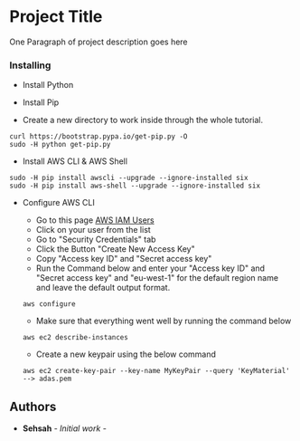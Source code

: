 # Project Title

One Paragraph of project description goes here

### Installing


* Install Python

* Install Pip

* Create a new directory to work inside through the whole tutorial.

```
curl https://bootstrap.pypa.io/get-pip.py -O
sudo -H python get-pip.py
```
* Install AWS CLI & AWS Shell

```
sudo -H pip install awscli --upgrade --ignore-installed six
sudo -H pip install aws-shell --upgrade --ignore-installed six
```

* Configure AWS CLI
  * Go to this page [AWS IAM Users](https://console.aws.amazon.com/iam/home#/users)
  * Click on your user from the list
  * Go to "Security Credentials" tab
  * Click the Button "Create New Access Key"
  * Copy "Access key ID" and "Secret access key"
  * Run the Command below and enter your "Access key ID" and "Secret access key" and "eu-west-1" for the default region name and leave the default output format.

  ```
  aws configure
  ```
  * Make sure that everything went well by running the command below
  ```
  aws ec2 describe-instances
  ```

  * Create a new keypair using the below command
  ```
  aws ec2 create-key-pair --key-name MyKeyPair --query 'KeyMaterial' --> adas.pem
  ```

## Authors

* **Sehsah** - *Initial work* -
